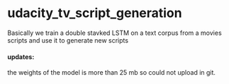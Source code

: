 # udacity_tv_script_generation
Basically we train  a double stavked LSTM on a text corpus from a movies scripts and use it to generate new scripts
#### updates:
the weights of the model is more than 25 mb so could not upload in git.
